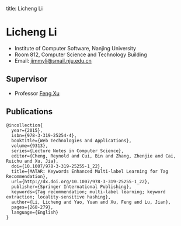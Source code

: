 title: Licheng Li

# Licheng Li

* Institute of Computer Software, Nanjing University
* Room 812, Computer Science and Technology Building
* Email: jimmyli@smail.nju.edu.cn


## Supervisor

* Professor [Feng Xu](/people/fengxu)

## Publications

~~~{.bibtexhtml hl_lines="Licheng Li"}
@incollection{
  year={2015},
  isbn={978-3-319-25254-4},
  booktitle={Web Technologies and Applications},
  volume={9313},
  series={Lecture Notes in Computer Science},
  editor={Cheng, Reynold and Cui, Bin and Zhang, Zhenjie and Cai, Ruichu and Xu, Jia},
  doi={10.1007/978-3-319-25255-1_22},
  title={MATAR: Keywords Enhanced Multi-label Learning for Tag Recommendation},
  url={http://dx.doi.org/10.1007/978-3-319-25255-1_22},
  publisher={Springer International Publishing},
  keywords={Tag recommendation; multi-label learning; keyword extraction; locality-sensitive hashing},
  author={Li, Licheng and Yao, Yuan and Xu, Feng and Lu, Jian},
  pages={268-279},
  language={English}
}
~~~
